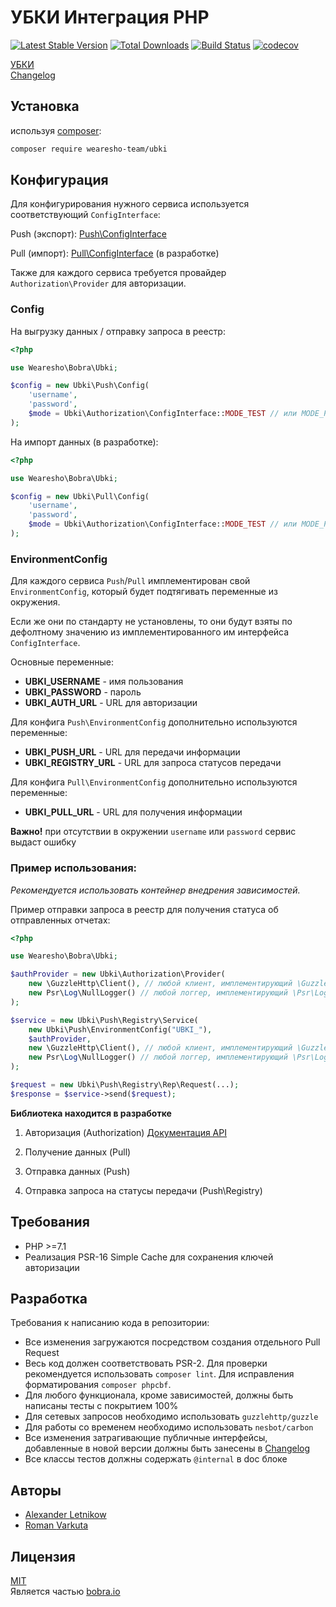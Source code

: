 # УБКИ Интеграция PHP
[![Latest Stable Version](https://poser.pugx.org/wearesho-team/ubki/v/stable.png)](https://packagist.org/packages/wearesho-team/ubki)
[![Total Downloads](https://poser.pugx.org/wearesho-team/ubki/downloads.png)](https://packagist.org/packages/wearesho-team/ubki)
[![Build Status](https://travis-ci.org/wearesho-team/ubki.svg?branch=master)](https://travis-ci.org/wearesho-team/ubki)
[![codecov](https://codecov.io/gh/wearesho-team/ubki/branch/master/graph/badge.svg)](https://codecov.io/gh/wearesho-team/ubki)

[УБКИ](https://ubki.ua)  
[Changelog](./CHANGELOG.md)  

## Установка
используя [composer](https://packagist.org):
```bash
composer require wearesho-team/ubki
```

## Конфигурация
Для конфигурирования нужного сервиса используется соответствующий ```ConfigInterface```:

Push (экспорт): [Push\ConfigInterface](./src/Push/ConfigInterface.php)

Pull (импорт): [Pull\ConfigInterface](./src/Pull/ConfigInterface.php) (в разработке)

Также для каждого сервиса требуется провайдер ```Authorization\Provider``` для авторизации.

### Config

На выгрузку данных / отправку запроса в реестр:
```php
<?php

use Wearesho\Bobra\Ubki;

$config = new Ubki\Push\Config(
    'username',
    'password',
    $mode = Ubki\Authorization\ConfigInterface::MODE_TEST // или MODE_PRODUCTION
);
```

На импорт данных (в разработке):
```php
<?php

use Wearesho\Bobra\Ubki;

$config = new Ubki\Pull\Config(
    'username',
    'password',
    $mode = Ubki\Authorization\ConfigInterface::MODE_TEST // или MODE_PRODUCTION
);
```

### EnvironmentConfig

Для каждого сервиса `Push`/`Pull` имплементирован свой `EnvironmentConfig`, 
который будет подтягивать переменные из окружения.

Если же они по стандарту не установлены, 
то они будут взяты по дефолтному значению из имплементированного им интерфейса `ConfigInterface`.

Основные переменные:

- **UBKI_USERNAME** - имя пользования
- **UBKI_PASSWORD** - пароль
- **UBKI_AUTH_URL** - URL для авторизации

Для конфига ```Push\EnvironmentConfig``` дополнительно используются переменные:

- **UBKI_PUSH_URL** - URL для передачи информации
- **UBKI_REGISTRY_URL** - URL для запроса статусов передачи

Для конфига ```Pull\EnvironmentConfig``` дополнительно используются переменные:

- **UBKI_PULL_URL** - URL для получения информации

**Важно!** при отсутствии в окружении `username` или `password` сервис выдаст ошибку

### Пример использования: 

*Рекомендуется использовать контейнер внедрения зависимостей.*

Пример отправки запроса в реестр для получения статуса об отправленных отчетах:

```php
<?php

use Wearesho\Bobra\Ubki;

$authProvider = new Ubki\Authorization\Provider(
    new \GuzzleHttp\Client(), // любой клиент, имплементирующий \GuzzleHttp\ClientInterface
    new Psr\Log\NullLogger() // любой логгер, имплементирующий \Psr\Log\LoggerInterface
);

$service = new Ubki\Push\Registry\Service(
    new Ubki\Push\EnvironmentConfig("UBKI_"),
    $authProvider,
    new \GuzzleHttp\Client(), // любой клиент, имплементирующий \GuzzleHttp\ClientInterface
    new Psr\Log\NullLogger() // любой логгер, имплементирующий \Psr\Log\LoggerInterface
);

$request = new Ubki\Push\Registry\Rep\Request(...);
$response = $service->send($request);
```

**Библиотека находится в разработке**
1. Авторизация (Authorization)
[Документация API](https://docs.google.com/document/d/1Tp70OOEgr0UKhXndCfqrdCUhauirTRPiv2S146gTooA/edit)

2. Получение данных (Pull)

3. Отправка данных (Push)

4. Отправка запроса на статусы передачи (Push\Registry)

## Требования
- PHP >=7.1
- Реализация PSR-16 Simple Cache для сохранения ключей авторизации

## Разработка
Требования к написанию кода в репозитории:
- Все изменения загружаются посредством создания отдельного Pull Request
- Весь код должен соответствовать PSR-2.
Для проверки рекомендуется использовать `composer lint`.
Для исправления форматирования `composer phpcbf`.
- Для любого функционала, кроме зависимостей, должны быть написаны тесты с покрытием 100%
- Для сетевых запросов необходимо использовать `guzzlehttp/guzzle`
- Для работы со временем необходимо использовать `nesbot/carbon`
- Все изменения затрагивающие публичные интерфейсы, 
добавленные в новой версии должны быть занесены в [Changelog](./CHANGELOG.md)
- Все классы тестов должны содержать `@internal` в doc блоке  

## Авторы
- [Alexander <horat1us> Letnikow](mailto:reclamme@gmail.com)
- [Roman <KartaviK> Varkuta](mailto:roman.varkuta@gmail.com)

## Лицензия
[MIT](./LICENSE)  
Является частью [bobra.io](https://bobra.io/)
